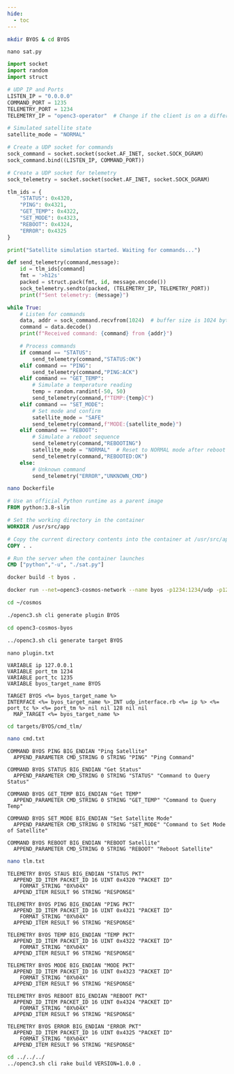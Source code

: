 ```yaml
---
hide:
  - toc
---
```



```bash
mkdir BYOS & cd BYOS
```


```nano sat.py```


```python
import socket
import random
import struct

# UDP IP and Ports
LISTEN_IP = "0.0.0.0"
COMMAND_PORT = 1235
TELEMETRY_PORT = 1234
TELEMETRY_IP = "openc3-operator"  # Change if the client is on a different machine

# Simulated satellite state
satellite_mode = "NORMAL"

# Create a UDP socket for commands
sock_command = socket.socket(socket.AF_INET, socket.SOCK_DGRAM)
sock_command.bind((LISTEN_IP, COMMAND_PORT))

# Create a UDP socket for telemetry
sock_telemetry = socket.socket(socket.AF_INET, socket.SOCK_DGRAM)

tlm_ids = {
    "STATUS": 0x4320,
    "PING": 0x4321,
    "GET_TEMP": 0x4322,
    "SET_MODE": 0x4323,
    "REBOOT": 0x4324,
    "ERROR": 0x4325
}

print("Satellite simulation started. Waiting for commands...")

def send_telemetry(command,message):
    id = tlm_ids[command]
    fmt = '>h12s'
    packed = struct.pack(fmt, id, message.encode())
    sock_telemetry.sendto(packed, (TELEMETRY_IP, TELEMETRY_PORT))
    print(f"Sent telemetry: {message}")

while True:
    # Listen for commands
    data, addr = sock_command.recvfrom(1024)  # buffer size is 1024 bytes
    command = data.decode()
    print(f"Received command: {command} from {addr}")

    # Process commands
    if command == "STATUS":
        send_telemetry(command,"STATUS:OK")
    elif command == "PING":
        send_telemetry(command,"PING:ACK")
    elif command == "GET_TEMP":
        # Simulate a temperature reading
        temp = random.randint(-50, 50)
        send_telemetry(command,f"TEMP:{temp}C")
    elif command == "SET_MODE":
        # Set mode and confirm
        satellite_mode = "SAFE"
        send_telemetry(command,f"MODE:{satellite_mode}")
    elif command == "REBOOT":
        # Simulate a reboot sequence
        send_telemetry(command,"REBOOTING")
        satellite_mode = "NORMAL"  # Reset to NORMAL mode after reboot
        send_telemetry(command,"REBOOTED:OK")
    else:
        # Unknown command
        send_telemetry("ERROR","UNKNOWN_CMD")
```


```bash
nano Dockerfile
```


```Dockerfile
# Use an official Python runtime as a parent image
FROM python:3.8-slim

# Set the working directory in the container
WORKDIR /usr/src/app

# Copy the current directory contents into the container at /usr/src/app
COPY . .

# Run the server when the container launches
CMD ["python","-u", "./sat.py"]
```

```bash
docker build -t byos .
```


```bash
docker run --net=openc3-cosmos-network --name byos -p1234:1234/udp -p1235:1235 --rm byos
```


```bash
cd ~/cosmos
```

```bash
./openc3.sh cli generate plugin BYOS
```

```bash
cd openc3-cosmos-byos
```

```bash
../openc3.sh cli generate target BYOS
```

```nano plugin.txt```


```
VARIABLE ip 127.0.0.1
VARIABLE port_tm 1234
VARIABLE port_tc 1235
VARIABLE byos_target_name BYOS

TARGET BYOS <%= byos_target_name %>
INTERFACE <%= byos_target_name %>_INT udp_interface.rb <%= ip %> <%= port_tc %> <%= port_tm %> nil nil 128 nil nil
  MAP_TARGET <%= byos_target_name %>
```


```bash
cd targets/BYOS/cmd_tlm/
```

```bash
nano cmd.txt
```

```
COMMAND BYOS PING BIG_ENDIAN "Ping Satellite"
  APPEND_PARAMETER CMD_STRING 0 STRING "PING" "Ping Command"

COMMAND BYOS STATUS BIG_ENDIAN "Get Status"
  APPEND_PARAMETER CMD_STRING 0 STRING "STATUS" "Command to Query Status"

COMMAND BYOS GET_TEMP BIG_ENDIAN "Get TEMP"
  APPEND_PARAMETER CMD_STRING 0 STRING "GET_TEMP" "Command to Query Temp"
  
COMMAND BYOS SET_MODE BIG_ENDIAN "Set Satellite Mode"
  APPEND_PARAMETER CMD_STRING 0 STRING "SET_MODE" "Command to Set Mode of Satellite"

COMMAND BYOS REBOOT BIG_ENDIAN "REBOOT Satellite"
  APPEND_PARAMETER CMD_STRING 0 STRING "REBOOT" "Reboot Satellite"
```

```bash
nano tlm.txt
```

```
TELEMETRY BYOS STAUS BIG_ENDIAN "STATUS PKT"
  APPEND_ID_ITEM PACKET_ID 16 UINT 0x4320 "PACKET ID"
    FORMAT_STRING "0X%04X"
  APPEND_ITEM RESULT 96 STRING "RESPONSE"

TELEMETRY BYOS PING BIG_ENDIAN "PING PKT"
  APPEND_ID_ITEM PACKET_ID 16 UINT 0x4321 "PACKET ID"
    FORMAT_STRING "0X%04X"
  APPEND_ITEM RESULT 96 STRING "RESPONSE"

TELEMETRY BYOS TEMP BIG_ENDIAN "TEMP PKT"
  APPEND_ID_ITEM PACKET_ID 16 UINT 0x4322 "PACKET ID"
    FORMAT_STRING "0X%04X"
  APPEND_ITEM RESULT 96 STRING "RESPONSE"

TELEMETRY BYOS MODE BIG_ENDIAN "MODE PKT"
  APPEND_ID_ITEM PACKET_ID 16 UINT 0x4323 "PACKET ID"
    FORMAT_STRING "0X%04X"
  APPEND_ITEM RESULT 96 STRING "RESPONSE"

TELEMETRY BYOS REBOOT BIG_ENDIAN "REBOOT PKT"
  APPEND_ID_ITEM PACKET_ID 16 UINT 0x4324 "PACKET ID"
    FORMAT_STRING "0X%04X"
  APPEND_ITEM RESULT 96 STRING "RESPONSE"

TELEMETRY BYOS ERROR BIG_ENDIAN "ERROR PKT"
  APPEND_ID_ITEM PACKET_ID 16 UINT 0x4325 "PACKET ID"
    FORMAT_STRING "0X%04X"
  APPEND_ITEM RESULT 96 STRING "RESPONSE"
  ```


```bash
cd ../../../
../openc3.sh cli rake build VERSION=1.0.0 .
```


